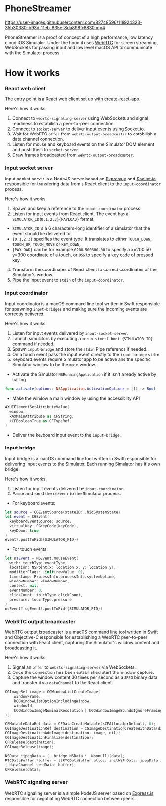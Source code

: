 

# PhoneStreamer

https://user-images.githubusercontent.com/82748596/118924323-35b30380-b93d-11eb-835e-8da898fc8830.mp4

PhoneStreamer is a proof of concept of a high performance, low latency cloud iOS Simulator. Under the hood it uses [WebRTC](https://webrtc.org/) for screen streaming, WebSockets for passing input and low level macOS API to communicate with the Simulator process. 

# How it works

### React web client

The entry point is a React web client set up with [create-react-app](https://create-react-app.dev/). 

Here's how it works.

1. Connect to `webrtc-signaling-server` using WebSockets and signal readiness to estabilish a peer-to-peer connection. 
2. Connect to `socket-server` to deliver input events using Socket.io.
3. Wait for WebRTC `offer` from `webrtc-output-broadcaster` to estabilish a data channel connection.
4. Listen for mouse and keyboard events on the Simulator DOM element and push them to `socket-server`.
5. Draw frames broadcasted from `webrtc-output-broadcaster`. 

### Input socket server

Input socket server is a NodeJS server based on [Express.js](https://expressjs.com/) and [Socket.io](https://socket.io/) responsible for transfering data from a React client to the `input-coordinator` process.

Here's how it works.

1. Spawn and keep a reference to the `input-coordinator` process. 
2. Listen for input events from React client. The event has a `SIMULATOR_ID{0,1,2,3}{PAYLOAD}` format.
  - `SIMULATOR_ID` is a 6 characters-long identifier of a simulator that the event should be delivered to,
  - `{0,1,2,3}` specifies the event type. It translates to either `TOUCH_DOWN`, `TOUCH_UP`, `TOUCH_MOVE` or `KEY_DOWN`,
  - `{PAYLOAD}` can be for example `0200.500300.00` to specify a x=200.50 y=300 coordinate of a touch, or `056` to specify a key code of pressed key.
4. Transform the coordinates of React client to correct coordinates of the Simulator's window.
5. Pipe the input event to `stdin` of the `input-coordinator`.

### Input coordinator

Input coordinator is a macOS command line tool written in Swift responsible for spawning `input-bridges` and making sure the incoming events are correctly delivered.

Here's how it works.

1. Listen for input events delivered by `input-socket-server`.
2. Launch simulators by executing a `xcrun simctl boot {SIMULATOR_ID}` command if needed.
3. Spawn `input-bridge` and store the `stdin` Pipe reference if needed.
4. On a touch event pass the input event directly to the `input-bridge` `stdin`.
5. Keyboard events require Simulator app to be active and the specific Simulator window to be the `main` window.
  - Activate the Simulator `NSRunningApplication` if it isn't already active by calling 
  ```swift
  func activate(options: NSApplication.ActivationOptions = []) -> Bool
  ```
  - Make the window a main window by using the accessiblity API
  ```swift
  AXUIElementSetAttributeValue(
    window,
    kAXMainAttribute as CFString,
    kCFBooleanTrue as CFTypeRef
  )
   ```
  - Deliver the keyboard input event to the `input-bridge`.

### Input bridge

Input bridge is a macOS command line tool written in Swift responsible for delivering input events to the Simulator. Each running Simulator has it's own bridge.

Here's how it works.

1. Listen for input events delivered by `input-coordinator`.
2. Parse and send the `CGEvent` to the Simulator process. 
  - For keyboard events:
  ```swift
  let source = CGEventSource(stateID: .hidSystemState)
  let event = CGEvent(
    keyboardEventSource: source,
    virtualKey: CGKeyCode(keyCode),
    keyDown: true
  )
  event?.postToPid({SIMULATOR_PID})
  ```
  - For touch events:
  ```swift
  let nsEvent = NSEvent.mouseEvent(
    with: touchType.eventType,
    location: NSPoint(x: location.x, y: location.y),
    modifierFlags: .init(rawValue: 0),
    timestamp: ProcessInfo.processInfo.systemUptime,
    windowNumber: windowNumber,
    context: nil,
    eventNumber: 0,
    clickCount: touchType.clickCount,
    pressure: touchType.pressure
  )
  nsEvent?.cgEvent?.postToPid({SIMULATOR_PID})
   ```
### WebRTC output broadcaster

WebRTC output broadcaster is a macOS command line tool written in Swift and Objective-C responsible for estabilishing a WebRTC peer-to-peer connection with React client, capturing the Simulator's window content and broadcasting it.

Here's how it works.

1. Signal an `offer` to `webrtc-signaling-server` via WebSockets.
2. Once the connection has been estabilished start the window capture.
4. Capture the window content 30 times per second as a `JPEG` binary data and transfer it via `dataChannel` to the React client.
```objective-c
CGImageRef image = CGWindowListCreateImage(
    windowFrame,
    kCGWindowListOptionIncludingWindow,
    windowId,
    kCGWindowImageNominalResolution | kCGWindowImageBoundsIgnoreFraming
);

CFMutableDataRef data = CFDataCreateMutable(kCFAllocatorDefault, 0);
CGImageDestinationRef destination = CGImageDestinationCreateWithData(data, kUTTypeJPEG, 1, nil);
CGImageDestinationAddImage(destination, image, nil);
CGImageDestinationFinalize(destination);
CFRelease(destination);
CGImageRelease(image);

NSData *jpegData = (__bridge NSData * _Nonnull)(data);
RTCDataBuffer *buffer = [[RTCDataBuffer alloc] initWithData: jpegData isBinary: true];
[_dataChannel sendData: buffer];
CFRelease(data);
```

### WebRTC signaling server

WebRTC signaling server is a simple NodeJS server based on [Express.js](https://expressjs.com/) responsible for negotiating WebRTC connection between peers.
